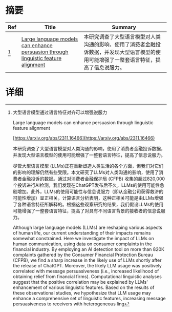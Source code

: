 # 摘要

| Ref | Title | Summary |
| --- | --- | --- |
| [^1] | [Large language models can enhance persuasion through linguistic feature alignment](https://arxiv.org/abs/2311.16466) | 本研究调查了大型语言模型对人类沟通的影响，使用了消费者金融投诉数据，并发现大型语言模型的使用可能增强了一整套语言特征，提高了信息说服力。 |

# 详细

[^1]: 大型语言模型通过语言特征对齐可以增强说服力

    Large language models can enhance persuasion through linguistic feature alignment

    [https://arxiv.org/abs/2311.16466](https://arxiv.org/abs/2311.16466)

    本研究调查了大型语言模型对人类沟通的影响，使用了消费者金融投诉数据，并发现大型语言模型的使用可能增强了一整套语言特征，提高了信息说服力。

    

    尽管大型语言模型 (LLMs)正在重新塑造人类生活的各个方面，但我们对它们的影响的理解仍然有些受限。本文研究了LLMs对人类沟通的影响，使用了消费者金融投诉的数据。通过对消费者金融保护局 (CFPB) 收集的超过820,000个投诉进行AI检测，我们发现在ChatGPT发布后不久，LLMs的使用可能性急剧增加。此外，LLMs的使用可能性与信息说服力（即从金融公司获得救济的可能性增加）呈正相关。计算语言分析表明，这种正相关可能是由LLMs增强了各种语言特征所解释的。根据这些观察研究的结果，我们假设LLMs的使用可能增强了一整套语言特征，提高了对具有不同语言背景的接收者的信息说服力。

    Although large language models (LLMs) are reshaping various aspects of human life, our current understanding of their impacts remains somewhat constrained. Here we investigate the impact of LLMs on human communication, using data on consumer complaints in the financial industry. By employing an AI detection tool on more than 820K complaints gathered by the Consumer Financial Protection Bureau (CFPB), we find a sharp increase in the likely use of LLMs shortly after the release of ChatGPT. Moreover, the likely LLM usage was positively correlated with message persuasiveness (i.e., increased likelihood of obtaining relief from financial firms). Computational linguistic analyses suggest that the positive correlation may be explained by LLMs' enhancement of various linguistic features. Based on the results of these observational studies, we hypothesize that LLM usage may enhance a comprehensive set of linguistic features, increasing message persuasiveness to receivers with heterogeneous ling
    

